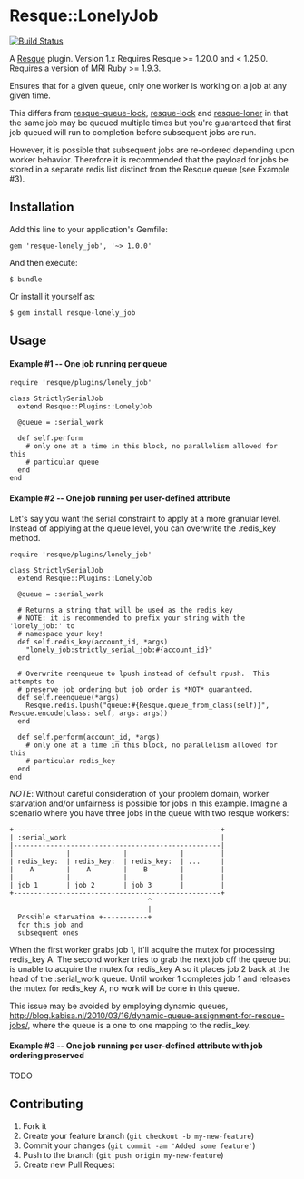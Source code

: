 # Resque::LonelyJob

[![Build Status](https://travis-ci.org/wallace/resque-lonely_job.png)](https://travis-ci.org/wallace/resque-lonely\_job)

A [Resque](https://github.com/resque/resque) plugin. Version 1.x Requires Resque >= 1.20.0 and < 1.25.0.
Requires a version of MRI Ruby >= 1.9.3.

Ensures that for a given queue, only one worker is working on a job at any given
time.

This differs from [resque-queue-lock](https://github.com/mashion/resque-queue-lock), [resque-lock](https://github.com/defunkt/resque-lock) and
[resque-loner](http://github.com/jayniz/resque-loner) in that the same job may
be queued multiple times but you're guaranteed that first job queued will run to
completion before subsequent jobs are run.

However, it is possible that subsequent jobs are re-ordered depending upon
worker behavior.  Therefore it is recommended that the payload for jobs be
stored in a separate redis list distinct from the Resque queue (see Example #3).

## Installation

Add this line to your application's Gemfile:

    gem 'resque-lonely_job', '~> 1.0.0'

And then execute:

    $ bundle

Or install it yourself as:

    $ gem install resque-lonely_job

## Usage

#### Example #1 -- One job running per queue

    require 'resque/plugins/lonely_job'

    class StrictlySerialJob
      extend Resque::Plugins::LonelyJob

      @queue = :serial_work

      def self.perform
        # only one at a time in this block, no parallelism allowed for this
        # particular queue
      end
    end

#### Example #2 -- One job running per user-defined attribute

Let's say you want the serial constraint to apply at a more granular
level.  Instead of applying at the queue level, you can overwrite the .redis\_key
method.

    require 'resque/plugins/lonely_job'

    class StrictlySerialJob
      extend Resque::Plugins::LonelyJob

      @queue = :serial_work

      # Returns a string that will be used as the redis key
      # NOTE: it is recommended to prefix your string with the 'lonely_job:' to
      # namespace your key!
      def self.redis_key(account_id, *args)
        "lonely_job:strictly_serial_job:#{account_id}"
      end

      # Overwrite reenqueue to lpush instead of default rpush.  This attempts to
      # preserve job ordering but job order is *NOT* guaranteed.
      def self.reenqueue(*args)
        Resque.redis.lpush("queue:#{Resque.queue_from_class(self)}", Resque.encode(class: self, args: args))
      end

      def self.perform(account_id, *args)
        # only one at a time in this block, no parallelism allowed for this
        # particular redis_key
      end
    end

*NOTE*: Without careful consideration of your problem domain, worker starvation
and/or unfairness is possible for jobs in this example.  Imagine a scenario
where you have three jobs in the queue with two resque workers:

    +---------------------------------------------------+
    | :serial_work                                      |
    |---------------------------------------------------|
    |             |             |             |         |
    | redis_key:  | redis_key:  | redis_key:  | ...     |
    |    A        |    A        |    B        |         |
    |             |             |             |         |
    | job 1       | job 2       | job 3       |         |
    +---------------------------------------------------+
                                      ^
                                      |
      Possible starvation +-----------+
      for this job and
      subsequent ones


  When the first worker grabs job 1, it'll acquire the mutex for processing
  redis\_key A.  The second worker tries to grab the next job off the queue but
  is unable to acquire the mutex for redis\_key A so it places job 2 back at the
  head of the :serial\_work queue.  Until worker 1 completes job 1 and releases
  the mutex for redis\_key A, no work will be done in this queue.

  This issue may be avoided by employing dynamic queues,
  http://blog.kabisa.nl/2010/03/16/dynamic-queue-assignment-for-resque-jobs/,
  where the queue is a one to one mapping to the redis\_key.

#### Example #3 -- One job running per user-defined attribute with job ordering preserved

TODO

## Contributing

1. Fork it
2. Create your feature branch (`git checkout -b my-new-feature`)
3. Commit your changes (`git commit -am 'Added some feature'`)
4. Push to the branch (`git push origin my-new-feature`)
5. Create new Pull Request
